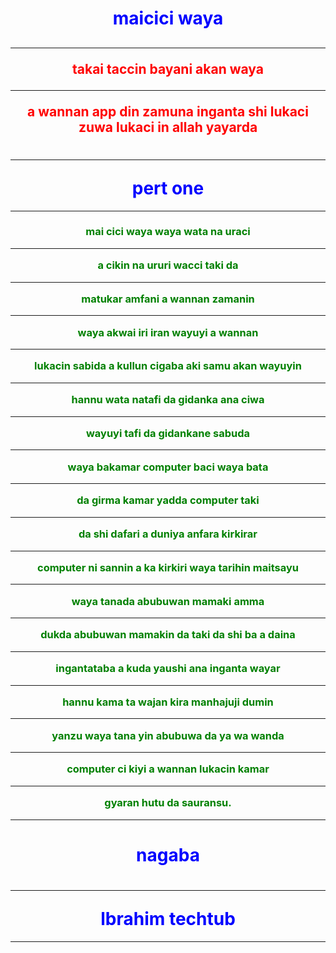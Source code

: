 

<html>
<head>
<title>home page</title>
<style type="text/css">
body {
color:green;
}
h1 {color:blue;}
h2 {color:red}
</style>
</head>
<body>
<center><h1>maicici waya</h1></center>
<center><h2><hr>takai taccin bayani akan waya<hr> a wannan app din zamuna inganta shi lukaci zuwa lukaci in allah yayarda </h2></center>
<center><h1><hr>pert one</h1></center><hr>
<center><h3>mai cici waya waya wata na uraci<br><hr> a cikin na ururi wacci taki da<br><hr> matukar amfani a wannan zamanin<br><hr> waya akwai iri iran wayuyi a wannan <br><hr>lukacin sabida a kullun cigaba aki samu akan wayuyin<br> <hr>hannu wata natafi da gidanka ana ciwa<br><hr> wayuyi tafi da gidankane sabuda <br><hr>waya bakamar computer baci waya bata <br><hr>da girma kamar yadda computer taki <br><hr>da shi dafari a duniya anfara kirkirar<br> <hr>computer ni sannin a ka kirkiri waya tarihin maitsayu<br><hr> waya tanada abubuwan mamaki amma<br><hr> dukda abubuwan mamakin da taki da shi ba a daina<br> <hr>ingantataba a kuda yaushi ana inganta wayar<br><hr> hannu kama ta wajan kira manhajuji dumin<br><hr> yanzu waya tana yin abubuwa da ya wa wanda<br> <hr>computer ci kiyi a wannan lukacin kamar<br><hr> gyaran hutu da sauransu.<hr>
</h3></center>
<center><h1>nagaba</h1></center>
<center><h1><hr>lbrahim techtub</h1></center><hr>

</body>
</html>
